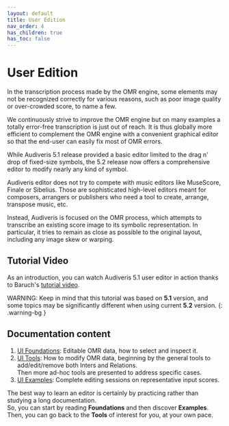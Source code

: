 ```yaml
---
layout: default
title: User Edition
nav_order: 4
has_children: true
has_toc: false
---
```

# User Edition

In the transcription process made by the OMR engine, some elements may not be recognized
correctly for various reasons, such as poor image quality or over-crowded score, to name a few.

We continuously strive to improve the OMR engine but on many examples a totally error-free
transcription is just out of reach.
It is thus globally more efficient to complement the OMR engine with a convenient graphical
editor so that the end-user can easily fix most of OMR errors.

While Audiveris 5.1 release provided a basic editor limited to the drag n' drop of fixed-size
symbols, the 5.2 release now offers a comprehensive editor to modify nearly any kind of symbol.

Audiveris editor does not try to compete with music editors like MuseScore, Finale or Sibelius.
Those are sophisticated high-level editors meant for composers, arrangers or publishers
who need a tool to create, arrange, transpose music, etc.

Instead, Audiveris is focused on the OMR process, which attempts to transcribe an existing
score image to its symbolic representation.
In particular, it tries to remain as close as possible to the original layout, including any image
skew or warping.

## Tutorial Video

As an introduction, you can watch Audiveris 5.1 user editor in action
thanks to Baruch's
[tutorial video](https://www.youtube.com/watch?v=718iy10sKV4&feature=youtu.be).

WARNING: Keep in mind that this tutorial was based on **5.1** version, and some topics may be
significantly different when using current **5.2** version.
{: .warning-bg }

## Documentation content

1. [UI Foundations](ui_foundations/README.md): Editable OMR data,
   how to select and inspect it.
2. [UI Tools](ui_tools/README.md): How to modify OMR data,
  beginning by the general tools to add/edit/remove both Inters and Relations.  
  Then more ad-hoc tools are presented to address specific cases.
3. [UI Examples](ui_examples/README.md): Complete editing sessions
   on representative input scores.

The best way to learn an editor is certainly by practicing rather than studying a long
documentation.  
So, you can start by reading **Foundations** and then discover **Examples**.
Then, you can go back to the **Tools** of interest for you, at your own pace.
